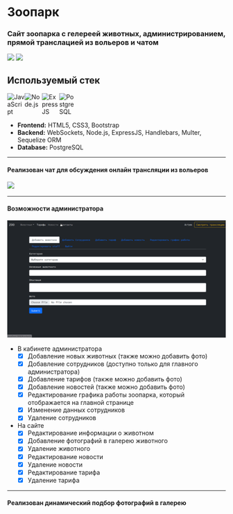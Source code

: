 # Зоопарк
### Сайт зоопарка с гелереей животных, администрированием, прямой транслацией из вольеров и чатом
![](/readme-assets/main.gif)
![](/readme-assets/animal.gif)

## Используемый стек

 [<img align="left" alt="JavaScript" width="40px" src="https://img.icons8.com/color/48/000000/javascript--v1.png" />][github]
 [<img align="left" alt="Node.js" width="40px" src="https://img.icons8.com/color/48/000000/nodejs.png" />][github]
 [<img align="left" alt="ExpressJS" width="40px" src="https://img.icons8.com/color/50/000000/whatsapp--v1.png" />][github]
 [<img align="left" alt="PostgreSQL" width="40px" src="https://img.icons8.com/color/48/000000/postgreesql.png" />][github]
 
 <br/>
 <br/>
 <br/>
 
 - **Frontend:** HTML5, CSS3, Bootstrap
 - **Backend:** WebSockets, Node.js, ExpressJS, Handlebars, Multer, Sequelize ORM
 - **Database:** PostgreSQL

---
#### Реализован чат для обсуждения онлайн трансляции из вольеров
![](/readme-assets/chat.gif)

---
#### Возможности администратора
![](/readme-assets/admin-cabinet.gif)

- В кабинете администратора
    - [X] Добавление новых животных (также можно добавить фото)
    - [X] Добавление сотрудников (доступно только для главного администратора)
    - [X] Добавление тарифов (также можно добавить фото)
    - [X] Добавление новостей (также можно добавить фото)
    - [X] Редактирование графика работы зоопарка, который отображается на главной странице
    - [X] Изменение данных сотрудников
    - [X] Удаление сотрудников

- На сайте
    - [X] Редактирование информации о животном
    - [X] Добавление фотографий в галерею животного
    - [X] Удаление животного
    - [X] Редактирование новости
    - [X] Удаление новости
    - [X] Редактирование тарифа
    - [X] Удаление тарифа

---
#### Реализован динамический подбор фотографий в галерею


[github]: https://github.com/shvartem/zoo
